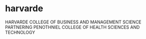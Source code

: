 # harvarde
HARVARDE COLLEGE OF BUSINESS AND MANAGEMENT SCIENCE PARTNERING  PENOTHNIEL COLLEGE OF HEALTH SCIENCES AND TECHNOLOGY
